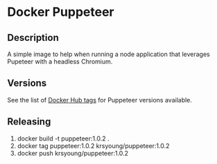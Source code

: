 # Docker Puppeteer

## Description

A simple image to help when running a node application that leverages Pupeteer with a headless Chromium.

## Versions

See the list of [Docker Hub tags](https://hub.docker.com/r/krsyoung/puppeteer/tags/) for Puppeteer versions available.


## Releasing

1. docker build -t puppeteer:1.0.2 .
2. docker tag puppeteer:1.0.2 krsyoung/puppeteer:1.0.2
3. docker push krsyoung/puppeteer:1.0.2